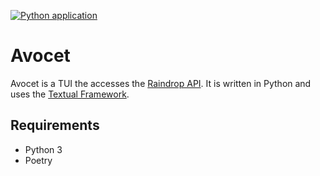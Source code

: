 [![Python application](https://github.com/JoshuaOliphant/avocet/actions/workflows/python-app.yml/badge.svg)](https://github.com/JoshuaOliphant/avocet/actions/workflows/python-app.yml)
# Avocet

Avocet is a TUI the accesses the [Raindrop API](https://developer.raindrop.io/). It is written in Python and uses the [Textual Framework](https://textual.textualize.io).

## Requirements
- Python 3
- Poetry
